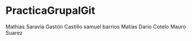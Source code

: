 # PracticaGrupalGit
Mathias Saravia 
Gastón Castillo
samuel barrios
Matías Darío Cotelo
Mauro Suarez 

